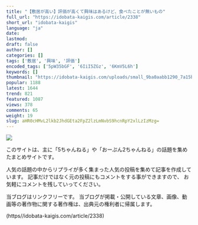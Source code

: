 ```yaml
---
title: "【敷居が高い】評価が高くて興味はあるけど、食べたことが無いもの"
full_url: "https://idobata-kaigis.com/article/2338"
short_url: "idobata-kaigis"
language: "ja"
date: 
lastmod: 
draft: false
author: []
categories: []
tags: ['敷居', '興味', '評価']
encoded_tags: ['5pW35bGF', '6IiI5ZGz', '6KmV5L6h']
keywords: []
thumbnail: "https://idobata-kaigis.com/uploads/small_9ba0aabb1290_7a15bd96ed.jpg"
popular: 1188
latest: 1644
trend: 821
featured: 1087
views: 378
comments: 65
weight: 19
slug: aHR0cHMvL2lkb2JhdGEta2FpZ2lzLmNvbS9hcnRpY2xlLzIzMzg=
---
```


![](https://idobata-kaigis.com/uploads/small_9ba0aabb1290_7a15bd96ed.jpg)

<div><p class=''>このサイトは、主に「5ちゃんねる」や「おーぷん2ちゃんねる」の話題を集めたまとめサイトです。</p><p>人気の話題の中からリプライが多く集まった人気の投稿を集めて記事を作成しています。 記事だけではなく元の投稿にもコメントをする事ができますので、 お気軽にコメントを残していってください。</p><p class=''>当ブログはリンクフリーです。 当ブログが掲載・公開している文章、画像、動画等の著作物に関する著作権は、出典元の権利者に帰属します。</p></div>

(https//idobata-kaigis.com/article/2338)
